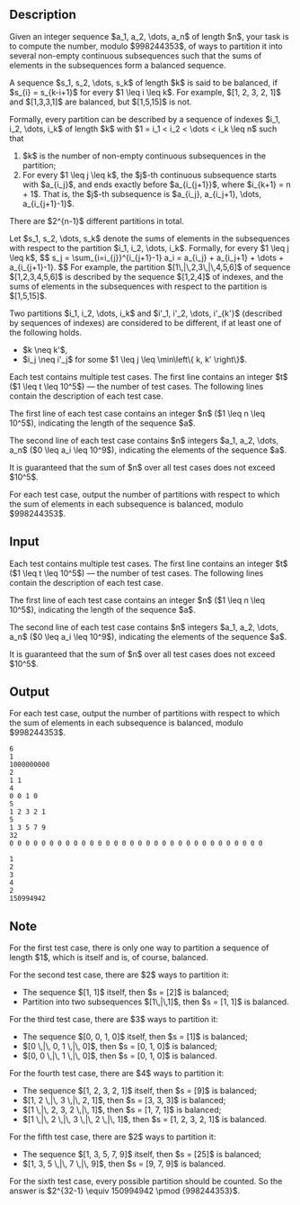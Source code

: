 ## Description

<div><p>Given an integer sequence $a_1, a_2, \dots, a_n$ of length $n$, your task is to compute the number, modulo $998244353$, of ways to partition it into several <span class="tex-font-style-bf">non-empty</span> <span class="tex-font-style-bf">continuous</span> subsequences such that the sums of elements in the subsequences form a <span class="tex-font-style-bf">balanced</span> sequence.</p><p>A sequence $s_1, s_2, \dots, s_k$ of length $k$ is said to be <span class="tex-font-style-it">balanced</span>, if $s_{i} = s_{k-i+1}$ for every $1 \leq i \leq k$. For example, $[1, 2, 3, 2, 1]$ and $[1,3,3,1]$ are balanced, but $[1,5,15]$ is not. </p><p>Formally, every partition can be described by a sequence of indexes $i_1, i_2, \dots, i_k$ of length $k$ with $1 = i_1 &lt; i_2 &lt; \dots &lt; i_k \leq n$ such that </p><ol> <li> $k$ is the number of non-empty continuous subsequences in the partition; </li><li> For every $1 \leq j \leq k$, the $j$-th continuous subsequence starts with $a_{i_j}$, and ends exactly before $a_{i_{j+1}}$, where $i_{k+1} = n + 1$. That is, the $j$-th subsequence is $a_{i_j}, a_{i_j+1}, \dots, a_{i_{j+1}-1}$. </li></ol> There are $2^{n-1}$ different partitions in total. <p>Let $s_1, s_2, \dots, s_k$ denote the sums of elements in the subsequences with respect to the partition $i_1, i_2, \dots, i_k$. Formally, for every $1 \leq j \leq k$, $$ s_j = \sum_{i=i_{j}}^{i_{j+1}-1} a_i = a_{i_j} + a_{i_j+1} + \dots + a_{i_{j+1}-1}. $$ For example, the partition $[1\,|\,2,3\,|\,4,5,6]$ of sequence $[1,2,3,4,5,6]$ is described by the sequence $[1,2,4]$ of indexes, and the sums of elements in the subsequences with respect to the partition is $[1,5,15]$.</p><p>Two partitions $i_1, i_2, \dots, i_k$ and $i'_1, i'_2, \dots, i'_{k'}$ (described by sequences of indexes) are considered to be different, if at least one of the following holds. </p><ul> <li> $k \neq k'$, </li><li> $i_j \neq i'_j$ for some $1 \leq j \leq \min\left\{ k, k' \right\}$. </li></ul></div><div class="input-specification"><p>Each test contains multiple test cases. The first line contains an integer $t$ ($1 \leq t \leq 10^5$) — the number of test cases. The following lines contain the description of each test case.</p><p>The first line of each test case contains an integer $n$ ($1 \leq n \leq 10^5$), indicating the length of the sequence $a$.</p><p>The second line of each test case contains $n$ integers $a_1, a_2, \dots, a_n$ ($0 \leq a_i \leq 10^9$), indicating the elements of the sequence $a$.</p><p>It is guaranteed that the sum of $n$ over all test cases does not exceed $10^5$.</p></div><div class="output-specification"><p>For each test case, output the number of partitions with respect to which the sum of elements in each subsequence is balanced, modulo $998244353$.</p></div>

## Input

<p>Each test contains multiple test cases. The first line contains an integer $t$ ($1 \leq t \leq 10^5$) — the number of test cases. The following lines contain the description of each test case.</p><p>The first line of each test case contains an integer $n$ ($1 \leq n \leq 10^5$), indicating the length of the sequence $a$.</p><p>The second line of each test case contains $n$ integers $a_1, a_2, \dots, a_n$ ($0 \leq a_i \leq 10^9$), indicating the elements of the sequence $a$.</p><p>It is guaranteed that the sum of $n$ over all test cases does not exceed $10^5$.</p>

## Output

<p>For each test case, output the number of partitions with respect to which the sum of elements in each subsequence is balanced, modulo $998244353$.</p>





```input1|2,3,6,7,10,11
6
1
1000000000
2
1 1
4
0 0 1 0
5
1 2 3 2 1
5
1 3 5 7 9
32
0 0 0 0 0 0 0 0 0 0 0 0 0 0 0 0 0 0 0 0 0 0 0 0 0 0 0 0 0 0 0 0
```




```output1
1
2
3
4
2
150994942
```



## Note

<p>For the first test case, there is only one way to partition a sequence of length $1$, which is itself and is, of course, balanced. </p><p>For the second test case, there are $2$ ways to partition it: </p><ul> <li> The sequence $[1, 1]$ itself, then $s = [2]$ is balanced; </li><li> Partition into two subsequences $[1\,|\,1]$, then $s = [1, 1]$ is balanced. </li></ul><p>For the third test case, there are $3$ ways to partition it: </p><ul> <li> The sequence $[0, 0, 1, 0]$ itself, then $s = [1]$ is balanced; </li><li> $[0 \,|\, 0, 1 \,|\, 0]$, then $s = [0, 1, 0]$ is balanced; </li><li> $[0, 0 \,|\, 1 \,|\, 0]$, then $s = [0, 1, 0]$ is balanced. </li></ul><p>For the fourth test case, there are $4$ ways to partition it: </p><ul> <li> The sequence $[1, 2, 3, 2, 1]$ itself, then $s = [9]$ is balanced; </li><li> $[1, 2 \,|\, 3 \,|\, 2, 1]$, then $s = [3, 3, 3]$ is balanced; </li><li> $[1 \,|\, 2, 3, 2 \,|\, 1]$, then $s = [1, 7, 1]$ is balanced; </li><li> $[1 \,|\, 2 \,|\, 3 \,|\, 2 \,|\, 1]$, then $s = [1, 2, 3, 2, 1]$ is balanced. </li></ul><p>For the fifth test case, there are $2$ ways to partition it: </p><ul> <li> The sequence $[1, 3, 5, 7, 9]$ itself, then $s = [25]$ is balanced; </li><li> $[1, 3, 5 \,|\, 7 \,|\, 9]$, then $s = [9, 7, 9]$ is balanced. </li></ul><p>For the sixth test case, every possible partition should be counted. So the answer is $2^{32-1} \equiv 150994942 \pmod {998244353}$.</p>
